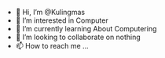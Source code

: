 - 👋 Hi, I’m @Kulingmas
- 👀 I’m interested in Computer
- 🌱 I’m currently learning About Computering
- 💞️ I’m looking to collaborate on nothing
- 📫 How to reach me ...

<!---
Kulingmas/Kulingmas is a ✨ special ✨ repository because its `README.md` (this file) appears on your GitHub profile.
You can click the Preview link to take a look at your changes.
--->
